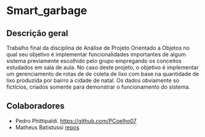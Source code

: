 # Smart_garbage

 ## Descrição geral

  Trabalho final da disciplina de Análise de Projeto Orientado a Objetos no qual seu objetivo é implementar funcionalidades importantes de algum sistema previamente escolhido pelo grupo empregando os conceitos estudados em sala de aula.
  No caso deste projeto, o objetivo é implementar um gerenciamento de rotas de de coleta de lixo com base na quantidade de lixo produzida por bairro a cidade de natal. 
  Os dados obviamente so fictícios, criados somente para demonstrar o funcionamento do sistema.


## Colaboradores

* Pedro Phittipaldi. https://github.com/PCoelho07
* Matheus Batistussi [repos](www.google.com)
